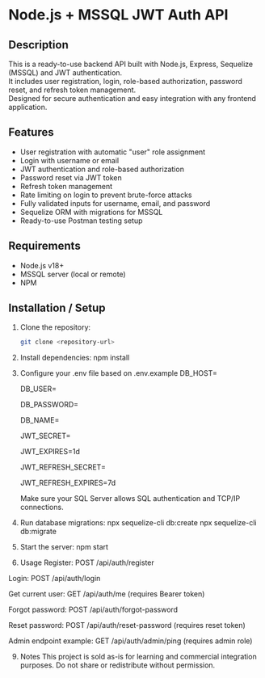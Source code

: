# Node.js + MSSQL JWT Auth API

## Description
This is a ready-to-use backend API built with Node.js, Express, Sequelize (MSSQL) and JWT authentication.  
It includes user registration, login, role-based authorization, password reset, and refresh token management.  
Designed for secure authentication and easy integration with any frontend application.

## Features
- User registration with automatic "user" role assignment
- Login with username or email
- JWT authentication and role-based authorization
- Password reset via JWT token
- Refresh token management
- Rate limiting on login to prevent brute-force attacks
- Fully validated inputs for username, email, and password
- Sequelize ORM with migrations for MSSQL
- Ready-to-use Postman testing setup

## Requirements
- Node.js v18+  
- MSSQL server (local or remote)  
- NPM

## Installation / Setup
1. Clone the repository:  
   ```bash
   git clone <repository-url>
2. Install dependencies:
    npm install
3. Configure your .env file based on .env.example
    DB_HOST=
   
    DB_USER=
   
    DB_PASSWORD=
   
    DB_NAME=
   
    JWT_SECRET=
   
    JWT_EXPIRES=1d
   
    JWT_REFRESH_SECRET=
   
    JWT_REFRESH_EXPIRES=7d
   
    Make sure your SQL Server allows SQL authentication and TCP/IP connections.​
5. Run database migrations:
    npx sequelize-cli db:create
    npx sequelize-cli db:migrate
6. Start the server:
    npm start

7. Usage
Register: POST /api/auth/register

Login: POST /api/auth/login

Get current user: GET /api/auth/me (requires Bearer token)

Forgot password: POST /api/auth/forgot-password

Reset password: POST /api/auth/reset-password (requires reset token)

Admin endpoint example: GET /api/auth/admin/ping (requires admin role)

9. Notes
This project is sold as-is for learning and commercial integration purposes.
Do not share or redistribute without permission.
